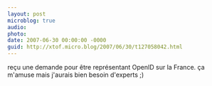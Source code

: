 ```yaml
---
layout: post
microblog: true
audio: 
photo: 
date: 2007-06-30 00:00:00 -0000
guid: http://xtof.micro.blog/2007/06/30/t127058042.html
---
```

reçu une demande pour être représentant OpenID sur la France. ça m'amuse mais j'aurais bien besoin d'experts ;)
